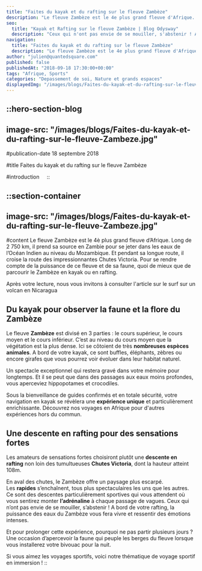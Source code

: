 ```yaml
---
title: "Faites du kayak et du rafting sur le fleuve Zambèze"
description: "Le fleuve Zambèze est le 4e plus grand fleuve d'Afrique. Long de 2 750 km, il prend sa source en Zambie pour se jeter dans les eaux de l'Ocean Indien au niveau du Mozambique. Et pendant sa longue route, il croise la route des impressionnantes Chutes Victoria. Pour se rendre ..."
seo:
  title: "Kayak et Rafting sur le fleuve Zambèze | Blog Odysway"
  description: "Ceux qui n'ont pas envie de se mouiller, s'abstenir ! A bord de votre rafting, les eaux du Zambèze vous fera vivre des emotions intenses."
navigation:
  title: "Faites du kayak et du rafting sur le fleuve Zambèze"
  description: "Le fleuve Zambèze est le 4e plus grand fleuve d'Afrique. Long de 2 750 km, il prend sa source en Zambie pour se jeter dans les eaux de l'Ocean Indien au niveau du Mozambique. Et pendant sa longue route, il croise la route des impressionnantes Chutes Victoria. Pour se rendre ..."
author: "julien@quantedsquare.com"
published: false
publishedAt: "2018-09-18 17:30:00+00:00"
tags: "Afrique, Sports"
categories: "Depassement de soi, Nature et grands espaces"
displayedImg: "/images/blogs/Faites-du-kayak-et-du-rafting-sur-le-fleuve-Zambeze.jpg"
---
```


::hero-section-blog
---
image-src: "/images/blogs/Faites-du-kayak-et-du-rafting-sur-le-fleuve-Zambeze.jpg"
---
#publication-date
18 septembre 2018

#title
Faites du kayak et du rafting sur le fleuve Zambèze

#introduction
   
::

::section-container
---
image-src: "/images/blogs/Faites-du-kayak-et-du-rafting-sur-le-fleuve-Zambeze.jpg"
---
#content
Le fleuve Zambèze est le 4è plus grand fleuve d’Afrique. Long de 2 750 km, il prend sa source en Zambie pour se jeter dans les eaux de l’Océan Indien au niveau du Mozambique. Et pendant sa longue route, il croise la route des impressionnantes Chutes Victoria. Pour se rendre compte de la puissance de ce fleuve et de sa faune, quoi de mieux que de parcourir le Zambèze en kayak ou en rafting.

Après votre lecture, nous vous invitons à consulter l'article sur le surf sur un volcan en Nicaragua

## Du kayak pour observer la faune et la flore du Zambèze

Le fleuve **Zambèze** est divisé en 3 parties : le cours supérieur, le cours moyen et le cours inférieur. C’est au niveau du cours moyen que la végétation est la plus dense. Ici se côtoient de très **nombreuses espèces animales**. A bord de votre kayak, ce sont buffles, éléphants, zèbres ou encore girafes que vous pourrez voir évoluer dans leur habitat naturel.

Un spectacle exceptionnel qui restera gravé dans votre mémoire pour longtemps. Et il se peut que dans des passages aux eaux moins profondes, vous aperceviez hippopotames et crocodiles.

Sous la bienveillance de guides confirmés et en totale sécurité, votre navigation en kayak se révèlera une **expérience unique** et particulièrement enrichissante. Découvrez nos voyages en Afrique pour d'autres expériences hors du commun.

## Une descente en rafting pour des sensations fortes

Les amateurs de sensations fortes choisiront plutôt une **descente en rafting** non loin des tumultueuses **Chutes Victoria**, dont la hauteur atteint 108m.

En aval des chutes, le Zambèze offre un paysage plus escarpé. Les **rapides** s’enchaînent, tous plus spectaculaires les uns que les autres. Ce sont des descentes particulièrement sportives qui vous attendent où vous sentirez monter **l’adrénaline** à chaque passage de vagues. Ceux qui n’ont pas envie de se mouiller, s’abstenir ! A bord de votre rafting, la puissance des eaux du Zambèze vous fera vivre et ressentir des émotions intenses.

Et pour prolonger cette expérience, pourquoi ne pas partir plusieurs jours ? Une occasion d’apercevoir la faune qui peuple les berges du fleuve lorsque vous installerez votre bivouac pour la nuit.

Si vous aimez les voyages sportifs, voici notre thématique de voyage sportif en immersion !
::
